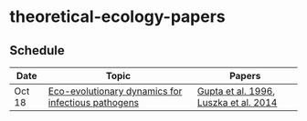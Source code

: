 # theoretical-ecology-papers

## Schedule

Date    |     Topic     |     Papers
--------|---------------|-------------
Oct 18  | [Eco-evolutionary dynamics for infectious pathogens](/commentary/gupta_and_luksza.md) | [Gupta et al. 1996](/pdfs/Gupta%20et%20al.%201996.pdf), [Luszka et al. 2014](/pdfs/Luksza%20et%20al.%202014.pdf)
